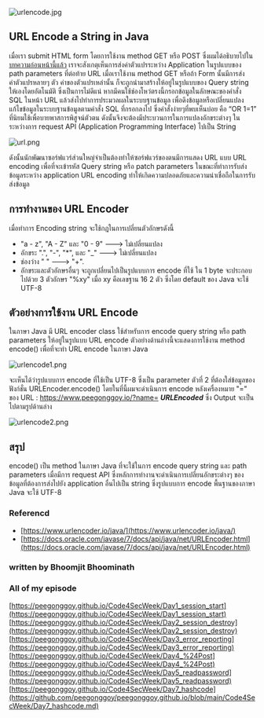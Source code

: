 ![urlencode.jpg](https://peegonggoy.github.io/Code4SecWeek/PicCode4Sec/urlencode.jpg)

## URL Encode a String in Java
เมื่อเรา submit HTML form โดยการใช้งาน method GET หรือ POST ซึ่งผมได้อธิบายไปใน[บทความก่อนหน้านี้แล้ว](https://peegonggoy.github.io/Code4SecWeek/Day4_%24Post) เราจะสังเกตุเห็นการส่งค่าตัวแปรระหว่าง Application ในรูปแบบของ path parameters ที่ต่อท้าย URL เมื่อเราใช้งาน method GET หรือถ้า Form นั้นมีการส่งค่าตัวแปรหลายๆ ตัว ค่าของตัวแปรเหล่านั้น ก็จะถูกนำมาสร้างให้อยู่ในรูปแบบของ Query string ให้เองโดยอัตโนมัติ ซึ่งเป็นการไม่ดีแน่ หากมีคนใช้ช่องโหว่ตรงนี้กรอกข้อมูลในลักษณะของคำสั่ง SQL ในหน้า URL แล้วส่งไปทำการประมวลผลในระบบฐานข้อมูล เพื่อดึงข้อมูลหรือเปลี่ยนแปลงแก้ไขข้อมูลในระบบฐานข้อมูลตามคำสั่ง SQL ที่กรอกลงไป ซึ่งคำสั่งง่ายๆที่พบเห็นบ่อย คือ “OR 1=1” ที่นิยมใช้เพื่อบายพาสการพิสูจน์ตัวตน ดังนั้นจึงจะต้องมีประบวนการในการแปลงอักขระต่างๆ ในระหว่างการ request API (Application Programming Interface) ไปเป็น String

![url.png](https://peegonggoy.github.io/Code4SecWeek/PicCode4Sec/url.png)

ดังนั้นนักพัฒนาซอร์ฟแวร์ส่วนใหญ่จำเป็นต้องทำให้ซอร์ฟแวร์ของตนมีการแสดง URL แบบ URL encoding เพื่อที่จะเข้ารหัส Query string หรือ patch parameters ในขณะที่ทำการรับส่งข้อมูลระหว่าง application URL encoding ทำให้เกิดความปลอดภัยและความน่าเชื่อถือในการรับส่งข้อมูล

## การทำงานของ URL Encoder
เมื่อทำการ Encoding string จะใช้กฎในการเปลี่ยนตัวอักษรดังนี้
* "a - z", "A - Z" และ "0 - 9" ---> ไม่เปลี่ยนแปลง
* อักขระ ".", "-", "*", และ "_" ---> ไม่เปลี่ยนแปลง
* ช่องว่าง " " ---> "+".
* อักขระและตัวอักษรอื่นๆ จะถูกเปลี่ยนไปเป็นรูปแบบการ encode ที่ใช้ ใน 1 byte จะประกอบไปด้วย 3 ตัวอักษร "%xy" เมื่อ xy คือเลขฐาน 16 2 ตัว ซึ่งโดย default ของ Java จะใช้ UTF-8

## ตัวอย่างการใช้งาน URL Encode
ในภาษา Java มี URL encoder class ใช้สำหรับการ encode query string หรือ path parameters ให้อยู่ในรูปแบบ URL encode ตัวอย่างด้านล่างนี้จะแสดงการใช้งาน method encode() เพื่อที่จะทำ URL encode ในภาษา Java

![urlencode1.png](https://peegonggoy.github.io/Code4SecWeek/PicCode4Sec/urlencode1.png)

จะเห็นได้ว่ารูปแบบการ encode ที่ใช้เป็น UTF-8 ซึ่งเป็น parameter ตัวที่ 2 ที่ต้องใส่ข้อมูลของฟังก์ชั่น URLEncoder.encode() โดยในที่นี้ผมจะดำเนินการ encode หลังเครื่องหมาย "=" ของ URL : https://www.peegonggoy.io/?name= **_URLEncoded_** ซึ่ง Output จะเป็นไปตามรูปด้านล่าง

![urlencode2.png](https://peegonggoy.github.io/Code4SecWeek/PicCode4Sec/urlencode2.png)

## สรุป
encode() เป็น method ในภาษา Java ที่จะใช้ในการ encode query string และ path parameters เมื่อมีการ request API ซึ่งหลักการทำงานจะดำเนินการเปลี่ยนอักขระต่างๆ ของข้อมูลที่ต้องการส่งไปยัง application อื่นไปเป็น string ซึ่งรูปแบบการ encode พื้นฐานของภาษา Java จะใช้ UTF-8 


### Referencd
* [https://www.urlencoder.io/java/](https://www.urlencoder.io/java/)
* [https://docs.oracle.com/javase/7/docs/api/java/net/URLEncoder.html](https://docs.oracle.com/javase/7/docs/api/java/net/URLEncoder.html)

### written by Bhoomjit Bhoominath


### All of my episode
[https://peegonggoy.github.io/Code4SecWeek/Day1_session_start](https://peegonggoy.github.io/Code4SecWeek/Day1_session_start)
[https://peegonggoy.github.io/Code4SecWeek/Day2_session_destroy](https://peegonggoy.github.io/Code4SecWeek/Day2_session_destroy)
[https://peegonggoy.github.io/Code4SecWeek/Day3_error_reporting](https://peegonggoy.github.io/Code4SecWeek/Day3_error_reporting)
[https://peegonggoy.github.io/Code4SecWeek/Day4_%24Post](https://peegonggoy.github.io/Code4SecWeek/Day4_%24Post)
[https://peegonggoy.github.io/Code4SecWeek/Day5_readpassword](https://peegonggoy.github.io/Code4SecWeek/Day5_readpassword)
[https://peegonggoy.github.io/Code4SecWeek/Day7_hashcode](https://github.com/peegonggoy/peegonggoy.github.io/blob/main/Code4SecWeek/Day7_hashcode.md)